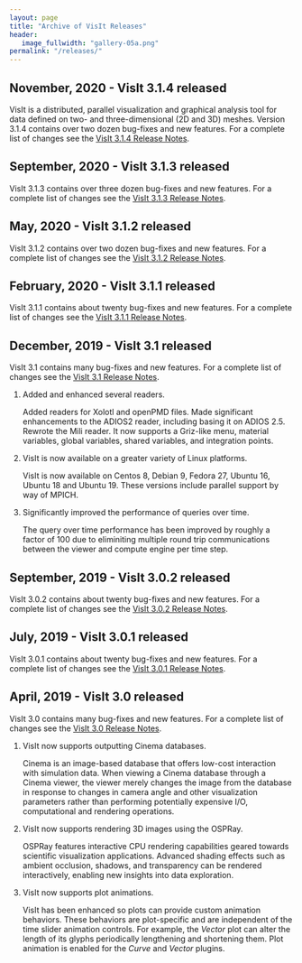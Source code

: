 ```yaml
---
layout: page
title: "Archive of VisIt Releases"
header:
   image_fullwidth: "gallery-05a.png"
permalink: "/releases/"
---
```


## November, 2020 - VisIt 3.1.4 released

VisIt is a distributed, parallel visualization and graphical analysis tool for data defined on two- and three-dimensional (2D and 3D) meshes. Version 3.1.4 contains over two dozen bug-fixes and new features. For a complete list of changes see the [VisIt 3.1.4 Release Notes](release-notes-3.1.4).

## September, 2020 - VisIt 3.1.3 released

VisIt 3.1.3 contains over three dozen bug-fixes and new features. For a complete list of changes see the [VisIt 3.1.3 Release Notes](release-notes-3.1.3).

## May, 2020 - VisIt 3.1.2 released

VisIt 3.1.2 contains over two dozen bug-fixes and new features. For a complete list of changes see the [VisIt 3.1.2 Release Notes](release-notes-3.1.2).

## February, 2020 - VisIt 3.1.1 released

VisIt 3.1.1 contains about twenty bug-fixes and new features. For a complete list of changes see the [VisIt 3.1.1 Release Notes](release-notes-3.1.1).

## December, 2019 - VisIt 3.1 released

VisIt 3.1 contains many bug-fixes and new features. For a complete list of changes see the [VisIt 3.1 Release Notes](release-notes-3.1.0).

1. Added and enhanced several readers.

    Added readers for Xolotl and openPMD files. Made significant enhancements to the ADIOS2 reader, including basing it on ADIOS 2.5. Rewrote the Mili reader. It now supports a Griz-like menu, material variables, global variables, shared variables, and integration points.

2. VisIt is now available on a greater variety of Linux platforms.

    VisIt is now available on Centos 8, Debian 9, Fedora 27, Ubuntu 16, Ubuntu 18 and Ubuntu 19. These versions include parallel support by way of MPICH.

3. Significantly improved the performance of queries over time.

    The query over time performance has been improved by roughly a factor of 100 due to eliminiting multiple round trip communications between the viewer and compute engine per time step.

## September, 2019 - VisIt 3.0.2 released

VisIt 3.0.2 contains about twenty bug-fixes and new features. For a complete list of changes see the [VisIt 3.0.2 Release Notes](release-notes-3.0.2).

## July, 2019 - VisIt 3.0.1 released

VisIt 3.0.1 contains about twenty bug-fixes and new features. For a complete list of changes see the [VisIt 3.0.1 Release Notes](release-notes-3.0.1).

## April, 2019 - VisIt 3.0 released

VisIt 3.0 contains many bug-fixes and new features. For a complete list of changes see the [VisIt 3.0 Release Notes](release-notes-3.0.0).

1. VisIt now supports outputting Cinema databases.

    Cinema is an image-based database that offers low-cost interaction with simulation data. When viewing a Cinema database through a Cinema viewer, the viewer merely changes the image from the database in response to changes in camera angle and other visualization parameters rather than performing potentially expensive I/O, computational and rendering operations.

2. VisIt now supports rendering 3D images using the OSPRay.

    OSPRay features interactive CPU rendering capabilities geared towards scientific visualization applications. Advanced shading effects such as ambient occlusion, shadows, and transparency can be rendered interactively, enabling new insights into data exploration.

3. VisIt now supports plot animations.

    VisIt has been enhanced so plots can provide custom animation behaviors. These behaviors are plot-specific and are independent of the time slider animation controls. For example, the *Vector* plot can alter the length of its glyphs periodically lengthening and shortening them. Plot animation is enabled for the *Curve* and *Vector* plugins.
